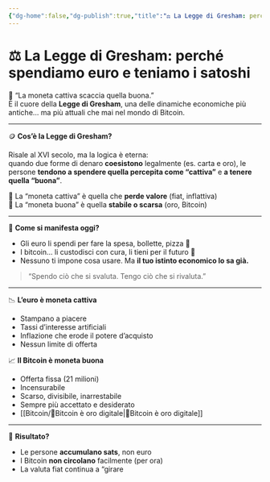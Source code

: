 ```yaml
---
{"dg-home":false,"dg-publish":true,"title":"⚖️ La Legge di Gresham: perché spendiamo euro e teniamo i satoshi","tags":["Economia","Bitcoin","Gresham","Denaro","Inflazione"],"date":"2025-07-09","permalink":"/bitcoin/legge-di-gresham/","dgPassFrontmatter":true}
---
```



# ⚖️ La Legge di Gresham: perché spendiamo euro e teniamo i satoshi

🧠 “La moneta cattiva scaccia quella buona.”  
È il cuore della **Legge di Gresham**, una delle dinamiche economiche più antiche… ma più attuali che mai nel mondo di Bitcoin.

---

🪙 **Cos’è la Legge di Gresham?**

Risale al XVI secolo, ma la logica è eterna:  
quando due forme di denaro **coesistono** legalmente (es. carta e oro), le persone **tendono a spendere quella percepita come “cattiva”** e **a tenere quella “buona”**.

🎯 La “moneta cattiva” è quella che **perde valore** (fiat, inflattiva)  
🎯 La “moneta buona” è quella **stabile o scarsa** (oro, Bitcoin)

---

💸 **Come si manifesta oggi?**

- Gli euro li spendi per fare la spesa, bollette, pizza 🍕  
- I bitcoin… li custodisci con cura, li tieni per il futuro 🚀  
- Nessuno ti impone cosa usare. Ma **il tuo istinto economico lo sa già.**

> “Spendo ciò che si svaluta. Tengo ciò che si rivaluta.”

---

📉 **L’euro è moneta cattiva**

- Stampano a piacere  
- Tassi d’interesse artificiali  
- Inflazione che erode il potere d’acquisto  
- Nessun limite di offerta

📈 **Il Bitcoin è moneta buona**

- Offerta fissa (21 milioni)  
- Incensurabile  
- Scarso, divisibile, inarrestabile  
- Sempre più accettato e desiderato
- [[Bitcoin/🥇Bitcoin è oro digitale\|🥇Bitcoin è oro digitale]]

---

🔄 **Risultato?**

- Le persone **accumulano sats**, non euro  
- I Bitcoin **non circolano** facilmente (per ora)  
- La valuta fiat continua a “girare